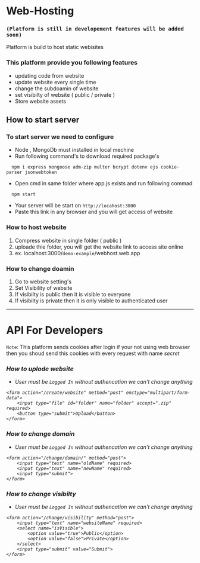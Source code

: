 # Web-Hosting 
### ```(Platform is still in developement features will be added soon)```
Platform is build to host static webisites 
### This platform provide you following features
* updating code from website
* update website every single time 
* change the subdoamin of website
* set visibilty of website ( public / private )
* Store website assets
## **How to start server**
### To start server we need to configure
* Node , MongoDb must installed in local mechine
* Run following command's to download required package's
```
  npm i express mongoose adm-zip multer bcrypt dotenv ejs cookie-parser jsonwebtoken
  ```
* Open cmd in same folder where app.js exists and run following commad
```
  npm start
```
* Your server will be start on ``` http://locahost:3000 ```
* Paste this link in any browser and you will get access of website 
### How to host website
1. Compress website in single folder ( public ) 
2. uploade thie folder, you will get the website link to access site online 
3. ex. localhost:3000/```demo-example```/webhost.web.app
### How to change doamin
1. Go to website setting's
2. Set Visibility of website
3. If visibilty is public then it is visible to everyone
4. If visibilty is private then it is only visible to authenticated user
***
# API For Developers 
``` Note ```:  This platform sends cookies after login if your not using web browser then you shoud send this cookies with every request with name <i> secret <i>
### How to uplode website 
* User must be ``` Logged In ``` without authencation we can't change anything
```
<form action="/create/website" method="post" enctype="multipart/form-data">
    <input type="file" id="folder" name="folder" accept=".zip" required>
    <button type="submit">Upload</button>
</form>
```
### How to change domain
* User must be ``` Logged In ``` without authencation we can't change anything
```
<form action="/change/domain/" method="post">
    <input type="text" name="oldName" required>
    <input type="text" name="newName" required>
    <input type="submit">
</form>
```
### How to change visibilty 
* User must be ``` Logged In ``` without authencation we can't change anything
```
<form action="/change/visibility" method="post">
    <input type="text" name="websiteName" required>
    <select name="isVisible">
        <option value="true">Public</option>
        <option value="false">Private</option>
    </select>
    <input type="submit" value="Submit">
</form>
```
